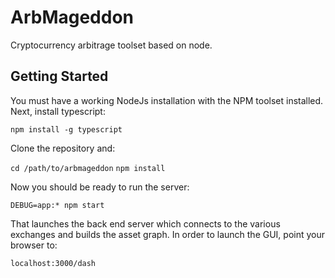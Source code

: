 # ArbMageddon
Cryptocurrency arbitrage toolset based on node.

## Getting Started
You must have a working NodeJs installation with the NPM toolset installed.  Next, install typescript:

`npm install -g typescript`

Clone the repository and:

`cd /path/to/arbmageddon`
`npm install`

Now you should be ready to run the server:

`DEBUG=app:* npm start`

That launches the back end server which connects to the various exchanges and builds the asset graph.  In order to launch the GUI, point your browser to:

`localhost:3000/dash`